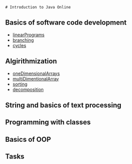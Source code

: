 ```
# Introduction to Java Online
```

## Basics of software code development
- [linearPrograms](https://github.com/Hakimbek/Introduction-to-Java-Online/tree/master/1_Basics_of_software_code_development/src/linearPrograms)
- [branching](https://github.com/Hakimbek/Introduction-to-Java-Online/tree/master/1_Basics_of_software_code_development/src/branching)
- [cycles](https://github.com/Hakimbek/Introduction-to-Java-Online/tree/master/1_Basics_of_software_code_development/src/cycles)
## Algirithmization
- [oneDimensionalArrays](https://github.com/Hakimbek/Introduction-to-Java-Online/tree/master/2_Algorithmization/src/oneDimensionalArrays)
- [multiDimentionalArray](https://github.com/Hakimbek/Introduction-to-Java-Online/tree/master/2_Algorithmization/src/multiDimentionalArray)
- [sorting](https://github.com/Hakimbek/Introduction-to-Java-Online/tree/master/2_Algorithmization/src/sorting)
- [decomposition](https://github.com/Hakimbek/Introduction-to-Java-Online/tree/master/2_Algorithmization/src/decomposition)
## String and basics of text processing
## Programming with classes
## Basics of OOP
## Tasks
